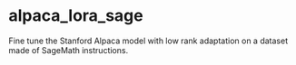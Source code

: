 # alpaca_lora_sage
Fine tune the Stanford Alpaca model with low rank adaptation on a dataset made of SageMath instructions.
